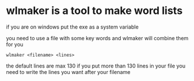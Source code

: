 # wlmaker is a tool to make word lists 
if you are on windows put the exe 
as a system variable

you need to use a file with some key words and wlmaker will combine them for you

    wlmaker <filename> <lines>
    
the default lines are max 130 
if you put more than 130 lines in your file you need to
write the lines you want after your filename 
